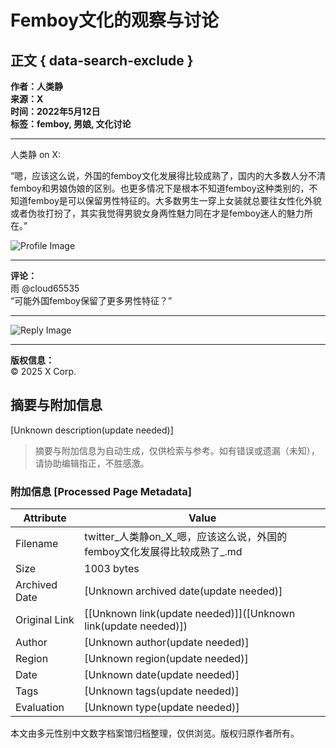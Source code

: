 # Femboy文化的观察与讨论

## 正文 { data-search-exclude }


**作者：人类静**  
**来源：X**  
**时间：2022年5月12日**  
**标签：femboy, 男娘, 文化讨论**

---

人类静 on X: 

“嗯，应该这么说，外国的femboy文化发展得比较成熟了，国内的大多数人分不清femboy和男娘伪娘的区别。也更多情况下是根本不知道femboy这种类别的，不知道femboy是可以保留男性特征的。大多数男生一穿上女装就总要往女性化外貌或者伪妆打扮了，其实我觉得男貌女身两性魅力同在才是femboy迷人的魅力所在。”  

![Profile Image](https://pbs.twimg.com/profile_images/1453888419482902545/9E9KZS52_normal.jpg)

---

**评论：**  
雨 @cloud65535  
“可能外国femboy保留了更多男性特征？”

---

![Reply Image](https://pbs.twimg.com/profile_images/1310597717224304641/p8M3xIyE_mini.jpg)

---

**版权信息：**  
© 2025 X Corp.
<!-- tcd_original_link https://twitter.com/domjings/status/1524719941957881858 -->


## 摘要与附加信息

<!-- tcd_abstract -->
[Unknown description(update needed)]
<!-- tcd_abstract_end -->

> 摘要与附加信息为自动生成，仅供检索与参考。如有错误或遗漏（未知），请协助编辑指正，不胜感激。

### 附加信息 [Processed Page Metadata]

| Attribute       | Value                                  |
|-----------------|----------------------------------------|
| Filename        | twitter_人类静on_X_嗯，应该这么说，外国的femboy文化发展得比较成熟了_.md                             |
| Size            | 1003 bytes                           |
| Archived Date   | [Unknown archived date(update needed)]                             |
| Original Link   | [[Unknown link(update needed)]]([Unknown link(update needed)])                       |
| Author          | [Unknown author(update needed)]                               |
| Region          | [Unknown region(update needed)]                               |
| Date            | [Unknown date(update needed)]                                 |
| Tags            | [Unknown tags(update needed)]                                 |
| Evaluation            | [Unknown type(update needed)]                                 |
<!-- tcd_table_end -->

本文由多元性别中文数字档案馆归档整理，仅供浏览。版权归原作者所有。
